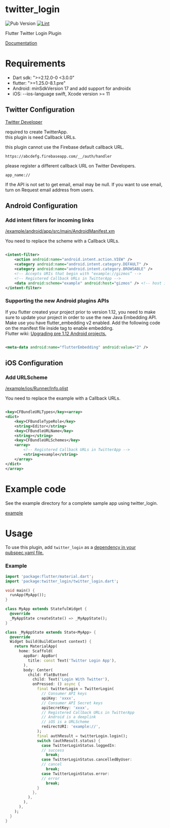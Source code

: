 # twitter_login

![Pub Version](https://img.shields.io/pub/v/twitter_login?color=blue) [![Lint](https://github.com/0maru/twitter_login/actions/workflows/analyze_and_format.yaml/badge.svg?branch=master)](https://github.com/0maru/twitter_login/actions/workflows/analyze_and_format.yaml)

Flutter Twitter Login Plugin

[Documentation](https://0maru.github.io/twitter_login/)

# Requirements

- Dart sdk: ">=2.12.0-0 <3.0.0"
- flutter: ">=1.25.0-8.1.pre"
- Android: minSdkVersion 17 and add support for androidx
- iOS: --ios-language swift, Xcode version >= 11

## Twitter Configuration

[Twitter Developer](https://developer.twitter.com/)

required to create TwitterApp.  
this plugin is need Callback URLs.

this plugin cannot use the Firebase default callback URL.

```
https://abcdefg.firebaseapp.com/__/auth/handler
```

please register a different callback URL on Twitter Developers.

```
app_name://
```

If the API is not set to get email, email may be null. If you want to use email, turn on Request
email address from users.

## Android Configuration

### Add intent filters for incoming links

[/example/android/app/src/main/AndroidManifest.xm](https://github.com/0maru/twitter_login/blob/master/example/android/app/src/main/AndroidManifest.xml)

You need to replace the scheme with a Callback URLs.

```xml

<intent-filter>
    <action android:name="android.intent.action.VIEW" />
    <category android:name="android.intent.category.DEFAULT" />
    <category android:name="android.intent.category.BROWSABLE" />
    <!-- Accepts URIs that begin with "example://gizmos” -->
    <!-- Registered Callback URLs in TwitterApp -->
    <data android:scheme="example" android:host="gizmos" /> <!-- host is option -->
</intent-filter>
```

### Supporting the new Android plugins APIs

If you flutter created your project prior to version 1.12, you need to make sure to update your
project in order to use the new Java Embedding API.  
Make use you have flutter_embedding v2 enabled. Add the following code on the manifest file
inside <application> tag to enable embedding.  
Flutter
wiki: [Upgrading pre 1.12 Android projects.](https://github.com/flutter/flutter/wiki/Upgrading-pre-1.12-Android-projects)

```xml

<meta-data android:name="flutterEmbedding" android:value="2" />
```

## iOS Configuration

### Add URLScheme

[/example/ios/Runner/Info.plist](https://github.com/0maru/twitter_login/blob/master/example/ios/Runner/Info.plist#L21)

You need to replace the example with a Callback URLs.

```xml

<key>CFBundleURLTypes</key><array>
<dict>
    <key>CFBundleTypeRole</key>
    <string>Editor</string>
    <key>CFBundleURLName</key>
    <string></string>
    <key>CFBundleURLSchemes</key>
    <array>
        <!-- Registered Callback URLs in TwitterApp -->
        <string>example</string>
    </array>
</dict>
</array>
```

# Example code

See the example directory for a complete sample app using twitter_login.

[example](https://github.com/0maru/twitter_login/tree/master/example)

# Usage

To use this plugin, add `twitter_login` as
a [dependency in your pubspec.yaml file.](https://flutter.dev/platform-plugins/)

### Example

```dart
import 'package:flutter/material.dart';
import 'package:twitter_login/twitter_login.dart';

void main() {
  runApp(MyApp());
}

class MyApp extends StatefulWidget {
  @override
  _MyAppState createState() => _MyAppState();
}

class _MyAppState extends State<MyApp> {
  @override
  Widget build(BuildContext context) {
    return MaterialApp(
      home: Scaffold(
        appBar: AppBar(
          title: const Text('Twitter Login App'),
        ),
        body: Center(
          child: FlatButton(
            child: Text('Login With Twitter'),
            onPressed: () async {
              final twitterLogin = TwitterLogin(
                // Consumer API keys 
                apiKey: 'xxxx',
                // Consumer API Secret keys 
                apiSecretKey: 'xxxx',
                // Registered Callback URLs in TwitterApp
                // Android is a deeplink
                // iOS is a URLScheme
                redirectURI: 'example://',
              );
              final authResult = twitterLogin.login();
              switch (authResult.status) {
                case TwitterLoginStatus.loggedIn:
                // success
                  break;
                case TwitterLoginStatus.cancelledByUser:
                // cancel
                  break;
                case TwitterLoginStatus.error:
                // error
                  break;
              }
            },
          ),
        ),
      ),
    );
  }
}
```